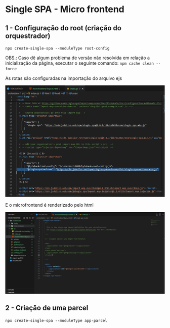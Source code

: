 # Single SPA - Micro frontend

## 1 - Configuração do root (criação do orquestrador) 

`npx create-single-spa --moduleType root-config`

OBS.: Caso dê algum problema de versão não resolvida em relação a inicialização da página, executar o seguinte comando:
`npm cache clean --force`

As rotas são configuradas na importação do arquivo ejs

![alt text](import-ejs.PNG)

E o microfrontend é renderizado pelo html

![alt text](implementation-html.PNG)

## 2 - Criação de uma parcel

`npx create-single-spa --moduleType app-parcel`